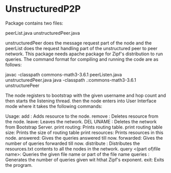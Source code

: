 # UnstructuredP2P

Package contains two files:

peerList.java
unstructuredPeer.java

unstructuredPeer does the message request part of the node and the peerList does the request handling part
of the unstructured peer to peer network. This package needs apache package for Zipf's distribution to run
queries. The command format for compiling and running the code are as follows:

javac -classpath commons-math3-3.6.1 peerListen.java unstructuredPeer.java
java -classpath .:commons-math3-3.6.1 unstructurePeer <node port> <Bootstrap server IP> <Booststrap Server port>

The node registers to bootstrap with the given username and hop count and then starts the listening thread.
then the node enters into User Interface mode where it takes the following commands:

Usage:
	add <Resource name>:					 Adds resource to the node.
	remove <Resource name>:					 Deletes resource from the node.
	leave:									 Leaves the network.
	DEL UNAME <username>:					 Deletes the network <username> from Bootstrap Server.
	print routing:							 Prints routing table.
	print routing table size:				 Prints the size of routing table
	print resources:						 Prints resources in this node.
	answered:								 Gives the queries answered till now.
	forwarded:								 Gives the number of queries forwarded till now.
	distribute <resources per node>:		 Distributes the resources.txt contents to all the nodes in the network.
	query <(part of)file name>: 			 Queries the given file name or part of the file name
	queries <no of qeries> <zipfs exponent>: Generates the number of queries given wit hthat Zipf's exponent.
	exit: 									 Exits the program.